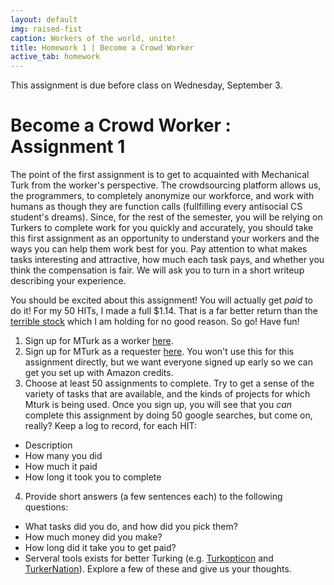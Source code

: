 ```yaml
---
layout: default
img: raised-fist
caption: Workers of the world, unite!
title: Homework 1 | Become a Crowd Worker
active_tab: homework
---
```



<div class="alert alert-info">
  This assignment is due before class on Wednesday, September 3.
</div>


Become a Crowd Worker <span class="text-muted">: Assignment 1</span> 
=============================================================

The point of the first assignment is to get to acquainted with Mechanical Turk from the worker's perspective. The crowdsourcing platform allows us, the programmers, to completely anonymize our workforce, and work with humans as though they are function calls (fullfilling every antisocial CS student's dreams). Since, for the rest of the semester, you will be relying on Turkers to complete work for you quickly and accurately, you should take this first assignment as an opportunity to understand your workers and the ways you can help them work best for you. Pay attention to what makes tasks interesting and attractive, how much each task pays, and whether you think the compensation is fair. We will ask you to turn in a short writeup describing your experience.

You should be excited about this assignment! You will actually get *paid* to do it! For my 50 HITs, I made a full $1.14. That is a far better return than the [terrible stock](https://www.google.com/finance?q=vaso&ei=oBMMUqixB47q0QH-owE) which I am holding for no good reason. So go! Have fun!

1. Sign up for MTurk as a worker [here](https://www.mturk.com/mturk/welcome).
2. Sign up for MTurk as a requester [here](https://www.mturk.com/mturk/welcome). You won't use this for this assignment directly, but we want everyone signed up early so we can get you set up with Amazon credits.
3. Choose at least 50 assignments to complete. Try to get a sense of the variety of tasks that are available, and the kinds of projects for which Mturk is being used. Once you sign up, you will see that you *can* complete this assignment by doing 50 google searches, but come on, really? Keep a log to record, for each HIT:
* Description
* How many you did
* How much it paid
* How long it took you to complete
4. Provide short answers (a few sentences each) to the following questions:
* What tasks did you do, and how did you pick them?
* How much money did you make?
* How long did it take you to get paid?
* Serveral tools exists for better Turking (e.g. [Turkopticon](http://turkopticon.differenceengines.com/) and [TurkerNation](http://turkernation.com/)). Explore a few of these and give us your thoughts.  






